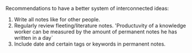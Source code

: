 Recommendations to have a better system of interconnected ideas:
1. Write all notes like for other people.
2. Regularly review fleeting/literature notes.
    'Productuvity of a knowledge worker can be measured by the amount of permanent notes he has written in a day`
3. Include date and certain tags or keywords in permanent notes.
